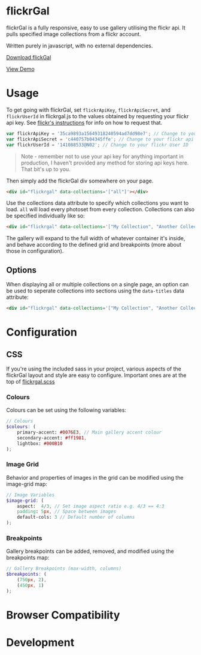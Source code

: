 # flickrGal

flickrGal is a fully responsive, easy to use gallery utilising the flickr api. It pulls specified image collections from a flickr account.

Written purely in javascript, with no external dependencies.

[Download flickGal](https://raw.githubusercontent.com/bluefantail/flickrGal/master/flickrgal.zip)

[View Demo](http://bluefantail.github.io/flickrGal)

# Usage

To get going with flickrGal, set `flickrApiKey`, `flickrApiSecret`, and `flickrUserId` in flickrgal.js to the values obtained by requesting your flickr api key. See [flickr's instructions](https://www.flickr.com/services/apps/create) for info on how to request that.

``` javascript
var flickrApiKey = '35ca9893a15649318240594ad7dd98e7'; // Change to your flickr api key
var flickrApiSecret = 'c440757b04345ffe'; // Change to your flickr api secret
var flickrUserId = '141088533@N02'; // Change to your flickr User ID
```

> Note - remember not to use your api key for anything important in production, I haven't provided any method for storing api keys here. That bit's up to you.

Then simply add the flickrGal div somewhere on your page.
``` html
<div id="flickrgal" data-collections='["all"]'></div>
```

Use the collections data attribute to specify which collections you want to load. `all` will load every photoset from every collection.
Collections can also be specified individually like so:

``` html
<div id="flickrgal" data-collections='["My Collection", "Another Collection"]'></div>
```

The gallery will expand to the full width of whatever container it's inside, and behave according to the defined grid and breakpoints (more about those in configuration). 

## Options

When displaying all or multiple collections on a single page, an option can be used to seperate collections into sections using the `data-titles` data attribute:

``` html
<div id="flickrgal" data-collections='["My Collection", "Another Collection"]' data-titles></div>
```

# Configuration

## CSS

If you're using the included sass in your project, various aspects of the flickrGal layout and style are easy to configure. Important ones are at the top of [flickrgal.scss](https://github.com/bluefantail/flickrGal/blob/master/_sass/flickrgal.scss)

### Colours

Colours can be set using the following variables:

``` scss
// Colours
$colours: (
	primary-accent: #0076E3, // Main gallery accent colour
	secondary-accent: #ff1981, 
	lightbox: #000B10
);
```

### Image Grid

Behavior and properties of images in the grid can be modified using the image-grid map:

``` scss
// Image Variables
$image-grid: (
	aspect:  4/3, // Set image aspect ratio e.g. 4/3 == 4:3 
	padding: 5px, // Space between images
	default-cols: 3 // Default number of columns
);
```

### Breakpoints

Gallery breakpoints can be added, removed, and modified using the breakpoints map:

``` scss
// Gallery Breakpoints (max-width, columns)
$breakpoints: (
	(750px, 2),
	(450px, 1)
);
```

# Browser Compatibility
# Development
